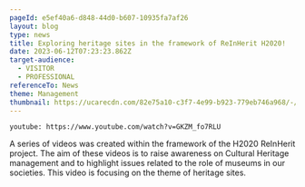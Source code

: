 ```yaml
---
pageId: e5ef40a6-d848-44d0-b607-10935fa7af26
layout: blog
type: news
title: Exploring heritage sites in the framework of ReInHerit H2020!
date: 2023-06-12T07:23:23.862Z
target-audience:
  - VISITOR
  - PROFESSIONAL
referenceTo: News
theme: Management
thumbnail: https://ucarecdn.com/82e75a10-c3f7-4e99-b923-779eb746a968/-/crop/800x428/52,78/-/preview/
---
```

`youtube: https://www.youtube.com/watch?v=GKZM_fo7RLU`

A series of videos was created within the framework of the H2020 ReInHerit project. The aim of these videos is to raise awareness on Cultural Heritage management and to highlight issues related to the role of museums in our societies. This video is focusing on the theme of heritage sites.